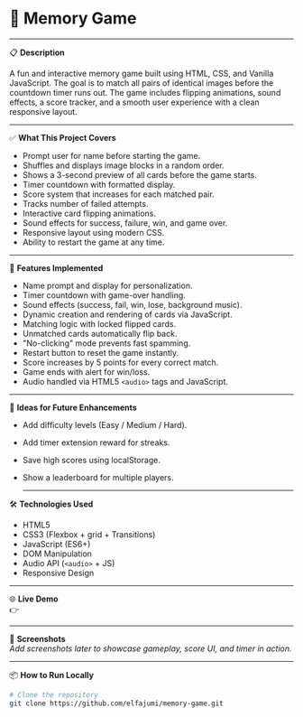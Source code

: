 # 🧠 Memory Game

---

📋 **Description** 

A fun and interactive memory game built using HTML, CSS, and Vanilla JavaScript. 
The goal is to match all pairs of identical images before the countdown timer runs out. 
The game includes flipping animations, sound effects, a score tracker,
and a smooth user experience with a clean responsive layout.

---

✅ **What This Project Covers**

- Prompt user for name before starting the game.
- Shuffles and displays image blocks in a random order.
- Shows a 3-second preview of all cards before the game starts.
- Timer countdown with formatted display.
- Score system that increases for each matched pair.
- Tracks number of failed attempts.
- Interactive card flipping animations.
- Sound effects for success, failure, win, and game over.
- Responsive layout using modern CSS.
- Ability to restart the game at any time.

---

🚀 **Features Implemented**

- Name prompt and display for personalization.
- Timer countdown with game-over handling.
- Sound effects (success, fail, win, lose, background music).
- Dynamic creation and rendering of cards via JavaScript.
- Matching logic with locked flipped cards.
- Unmatched cards automatically flip back.
- "No-clicking" mode prevents fast spamming.
- Restart button to reset the game instantly.
- Score increases by 5 points for every correct match.
- Game ends with alert for win/loss.
- Audio handled via HTML5 `<audio>` tags and JavaScript.

---

🌟 **Ideas for Future Enhancements**

- Add difficulty levels (Easy / Medium / Hard).
- Add timer extension reward for streaks.
- Save high scores using localStorage.
- Show a leaderboard for multiple players.

  ---

🛠️ **Technologies Used**

- HTML5
- CSS3 (Flexbox + grid + Transitions)
- JavaScript (ES6+)
- DOM Manipulation
- Audio API (`<audio>` + JS)
- Responsive Design

---

🌐 **Live Demo**  
👉  

---

📸 **Screenshots**  
_Add screenshots later to showcase gameplay, score UI, and timer in action._

---

📦 **How to Run Locally**

```bash
# Clone the repository
git clone https://github.com/elfajumi/memory-game.git
